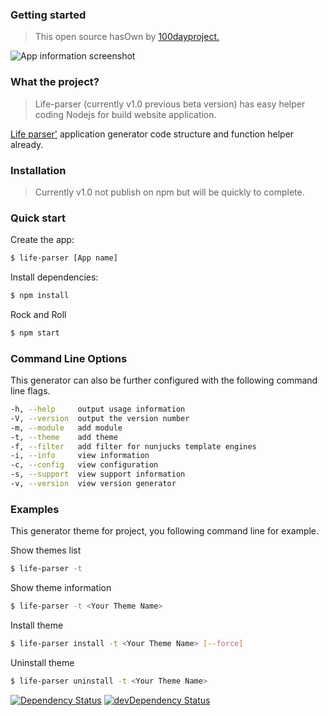 ### Getting started

> This open source hasOwn by [100dayproject.](http://100dayproject.org)

![App information screenshot](https://camo.githubusercontent.com/f6b6f437e59dc633e07e79923f3b94f27e104e24/687474703a2f2f626574612e75646f63746f722e766e2f75646f63746f722f696d672f696e666f2e706e67)

### What the project?

> Life-parser (currently v1.0 previous beta version) has easy helper coding Nodejs for build website application.

[Life parser'](http://100dayproject.org/projects/life-parser) application generator code structure and function helper already.

### Installation

> Currently v1.0 not publish on npm but will be quickly to complete.

### Quick start

Create the app:

```bash
$ life-parser [App name]
```

Install dependencies:

```bash
$ npm install
```

Rock and Roll

```bash
$ npm start
```

### Command Line Options

This generator can also be further configured with the following command line flags.

```sh
-h, --help     output usage information
-V, --version  output the version number
-m, --module   add module
-t, --theme    add theme
-f, --filter   add filter for nunjucks template engines
-i, --info     view information
-c, --config   view configuration
-s, --support  view support information
-v, --version  view version generator
```

### Examples

This generator theme for project, you following command line for example.

Show themes list

```sh
$ life-parser -t
```

Show theme information

```sh
$ life-parser -t <Your Theme Name>
```

Install theme

```sh
$ life-parser install -t <Your Theme Name> [--force]
```

Uninstall theme

```sh
$ life-parser uninstall -t <Your Theme Name>
```

[![Dependency Status](https://david-dm.org/100dayproject/AA-generator.svg?style=flat-square)](https://david-dm.org/100dayproject/AA-generator)
[![devDependency Status](https://david-dm.org/100dayproject/AA-generator/dev-status.svg)](https://david-dm.org/100dayproject/AA-generator#info=devDependencies)
